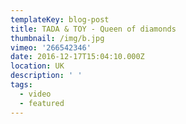 ```yaml
---
templateKey: blog-post
title: TADA & TOY - Queen of diamonds
thumbnail: /img/b.jpg
vimeo: '266542346'
date: 2016-12-17T15:04:10.000Z
location: UK
description: ' '
tags:
  - video
  - featured
---
```


